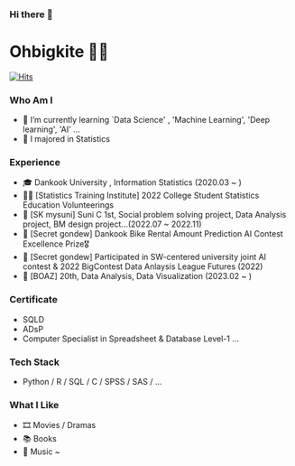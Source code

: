 ### Hi there 👋

<!--
**ohbigkite/ohbigkite** is a ✨ _special_ ✨ repository because its `README.md` (this file) appears on your GitHub profile.

Here are some ideas to get you started:

- 🔭 I’m currently working on ...
- 🌱 I’m currently learning ...
- 👯 I’m looking to collaborate on ...
- 🤔 I’m looking for help with ...
- 💬 Ask me about ...
- 📫 How to reach me: ...
- 😄 Pronouns: ...
- ⚡ Fun fact: ...
-->

# Ohbigkite 💁‍♀️
[![Hits](https://hits.seeyoufarm.com/api/count/incr/badge.svg?url=https%3A%2F%2Fgithub.com%2Fohbigkite&count_bg=%23EB8B10&title_bg=%23684327&icon=&icon_color=%23E7E7E7&title=VISIT&edge_flat=false)](https://github.com/ohbigkite) 


### Who Am I

- 🌱 I’m currently learning `Data Science' , 'Machine Learning', 'Deep learning', 'AI' ...
- 🥇 I majored in Statistics


### Experience

- 🎓 Dankook University , Information Statistics (2020.03 ~ )
- 👩‍🏫 [Statistics Training Institute] 2022 College Student Statistics Education Volunteerings
- 💊 [SK mysuni] Suni C 1st, Social problem solving project, Data Analysis project, BM design project...(2022.07 ~ 2022.11) 
- 👸 [Secret gondew] Dankook Bike Rental Amount Prediction AI Contest Excellence Prize🎖️
- 👸 [Secret gondew] Participated in SW-centered university joint AI contest & 2022 BigContest Data Anlaysis League Futures (2022) 
- 🐘 [BOAZ] 20th, Data Analysis, Data Visualization (2023.02 ~ )


### Certificate
- SQLD
- ADsP
- Computer Specialist in Spreadsheet & Database Level-1
...


### Tech Stack
- Python / R / SQL / C / SPSS / SAS / ...


### What I Like

- 🎞️ Movies / Dramas
- 📚 Books
- 🎼 Music ~
